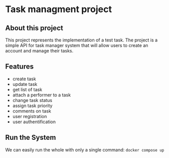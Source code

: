 # Task managment project
## About this project
This project represents the implementation of a test task.
The project is a simple API for task manager system that will allow users to create an account and manage their tasks.
## Features
+ create task
+ update task
+ get list of task
+ attach a performer to a task
+ change task status
+ assign task priority
+ comments on task
+ user registration
+ user authentification

## Run the System
We can easily run the whole with only a single command:
```docker compose up```
